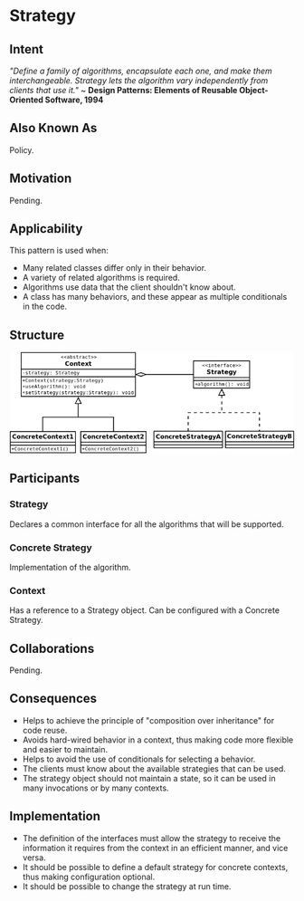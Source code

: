 # Strategy

## Intent

*"Define a family of algorithms, encapsulate each one, and make them interchangeable.
Strategy lets the algorithm vary independently from clients that use it."*
~ **Design Patterns: Elements of Reusable Object-Oriented Software, 1994**

## Also Known As

Policy.

## Motivation

Pending.

<!-- insert a concrete example here -->

## Applicability

This pattern is used when:

- Many related classes differ only in their behavior.
- A variety of related algorithms is required.
- Algorithms use data that the client shouldn't know about.
- A class has many behaviors, and these appear as multiple conditionals in the code.

## Structure

![strategy](/java/01_strategy/strategy.png "Strategy")

## Participants

### Strategy

Declares a common interface for all the algorithms that will be supported.

### Concrete Strategy

Implementation of the algorithm.

### Context

Has a reference to a Strategy object. Can be configured with a Concrete Strategy.

## Collaborations

Pending.

<!-- insert UML sequence diagram here -->

## Consequences

- Helps to achieve the principle of "composition over inheritance" for code reuse.
- Avoids hard-wired behavior in a context, thus making code more flexible and easier to maintain.
- Helps to avoid the use of conditionals for selecting a behavior.
- The clients must know about the available strategies that can be used.
- The strategy object should not maintain a state, so it can be used in many invocations or by many contexts.

## Implementation

- The definition of the interfaces must allow the strategy to receive the information it requires from the context in an efficient manner, and vice versa.
- It should be possible to define a default strategy for concrete contexts, thus making configuration optional.
- It should be possible to change the strategy at run time.
